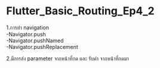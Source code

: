 # Flutter_Basic_Routing_Ep4_2
1.การทำ navigation <br>
-Navigator.push <br>
-Navigator.pushNamed <br>
-Navigator.pushReplacement <br>

2.มีการส่ง parameter จากหน้าที่กด และ รับค่า จากหน้าที่กดมา <br>
